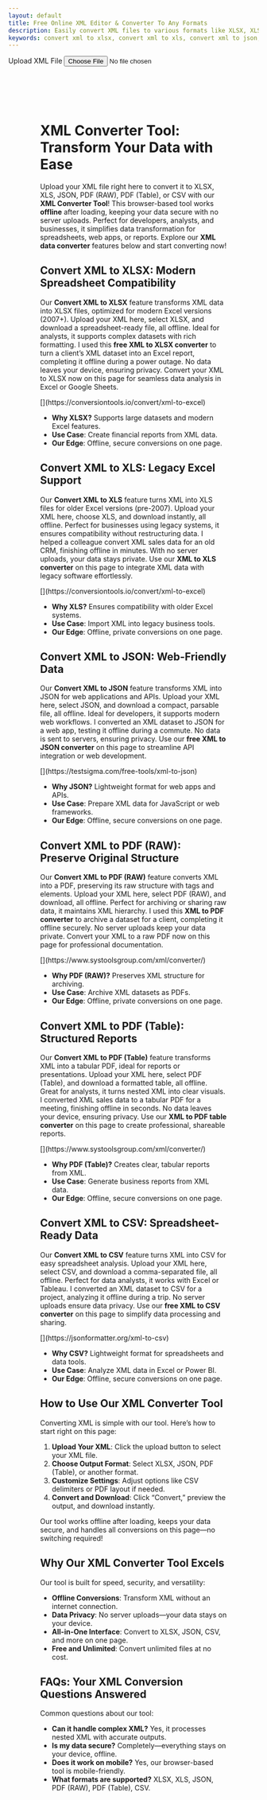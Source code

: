 ```yaml
---
layout: default
title: Free Online XML Editor & Converter To Any Formats
description: Easily convert XML files to various formats like XLSX, XLS, JSON, PDF (RAW), PDF (Table), and CSV. Free online XML converter.
keywords: convert xml to xlsx, convert xml to xls, convert xml to json, convert xml to pdf raw, convert xml to pdf table, convert xml to csv, xml to xlsx, xml to xls, xml to json, xml to pdf raw, xml to pdf table, xml to csv, online xml converter, xml file converter, free xml converter
---
```

<script type="application/ld+json">
{
    "@context": "https://schema.org",
    "@type": "WebPage",
    "name": "Free Online XML Converter - Convert XML to XLSX, XLS, JSON, PDF, CSV",
    "description": "Convert XML to XLSX, XLS, JSON, PDF (RAW), PDF (Table), and CSV formats for free online. Easily upload, edit, and convert XML files with our fast and efficient utility tool.",
    "url": "https://reptilebirds.com/xml-converter",
    "mainEntityOfPage": "https://reptilebirds.com/xml-converter",
    "publisher": {
      "@type": "Organization",
      "name": "ReptileBirds",
      "logo": {
        "@type": "ImageObject",
        "url": "https://reptilebirds.com/assets/images/logo.jpg"
      }
    },
    "softwareApplication": {
      "@type": "SoftwareApplication",
      "name": "XML Converter Tool",
      "operatingSystem": "Web-based",
      "applicationCategory": "Conversion Software",
      "url": "https://reptilebirds.com/xml-converter",
      "features": [
        "Convert XML to XLSX",
        "Convert XML to XLS",
        "Convert XML to JSON",
        "Convert XML to PDF (RAW)",
        "Convert XML to PDF (Table)",
        "Convert XML to CSV",
        "Convert XML to SQL"
      ]
    }
  }
</script>
<script type="application/ld+json">
  {
    "@context": "https://schema.org",
    "@type": "FAQPage",
    "mainEntity": [
      {
        "@type": "Question",
        "name": "Is this tool really free?",
        "acceptedAnswer": {
          "@type": "Answer",
          "text": "Yes, our XML converter tool is completely free to use! You can convert as many files as you need without paying a single penny."
        }
      },
      {
        "@type": "Question",
        "name": "Do I need to create an account?",
        "acceptedAnswer": {
          "@type": "Answer",
          "text": "No, there is no need to sign up or create an account. Just upload your file and start converting instantly."
        }
      },
      {
        "@type": "Question",
        "name": "How secure is my data?",
        "acceptedAnswer": {
          "@type": "Answer",
          "text": "Your privacy is important to us. We do not store your files after the conversion process is complete. All files are processed securely and temporarily stored during the conversion only."
        }
      },
      {
        "@type": "Question",
        "name": "Can I convert large XML files?",
        "acceptedAnswer": {
          "@type": "Answer",
          "text": "Yes, our tool can handle large XML files efficiently. However, the conversion speed may vary depending on the size of the file."
        }
      },
      {
        "@type": "Question",
        "name": "What formats can I convert XML to?",
        "acceptedAnswer": {
          "@type": "Answer",
          "text": "You can convert XML to various formats, including XLSX, XLS, JSON, PDF (RAW and Table), and CSV."
        }
      }
    ]
  }
</script>

<script src="https://code.jquery.com/jquery-3.6.0.min.js"></script>
<script src="https://cdnjs.cloudflare.com/ajax/libs/xlsx/0.18.5/xlsx.full.min.js"></script>
<!-- jsPDF CDN -->
<!-- Include jsPDF -->
<script src="https://cdnjs.cloudflare.com/ajax/libs/jspdf/2.5.1/jspdf.umd.min.js"></script>
<link href="https://cdnjs.cloudflare.com/ajax/libs/prism/1.29.0/themes/prism.min.css" rel="stylesheet">
<script src="https://cdnjs.cloudflare.com/ajax/libs/prism/1.29.0/prism.min.js"></script>
<script src="https://cdnjs.cloudflare.com/ajax/libs/prism/1.29.0/components/prism-xml-doc.min.js"></script>
<!-- Include jsPDF AutoTable Plugin -->
<script src="https://cdnjs.cloudflare.com/ajax/libs/jspdf-autotable/3.5.26/jspdf.plugin.autotable.min.js"></script>

<!-- Tool section -->
<section class="tool-section container">
  <div class="upload-section">
    <label for="xml-file" class="upload-label">Upload XML File</label>
    <input type="file" id="xml-file" accept=".xml">
  </div>

  <div id="loader" style="display:none;">⏳ Loading file...</div>
  <div style="width: 99%; justify-content: flex-end; margin-top: 1rem; position: sticky; display:none;"
    id="exportOptions">
    <label style="font-size: 1.2rem; margin-top: -5px;">Export To → → </label>
    <label class="export-label" onclick="exportToXLSX()"><u>XLSX</u></label>
    <label class="export-label" onclick="exportToXLS()"><u>XLS</u></label>
    <label class="export-label" onclick="exportToJSON()"><u>JSON</u></label>
    <label class="export-label" onclick="exportToPDF()"><u>Table PDF</u></label>
    <label class="export-label" onclick="exportRawXMLToPDF()"><u>RAW PDF</u></label>
    <label class="export-label" onclick="exportToSQL()"><u>SQL</u></label>
    <label class="export-label" onclick="exportToCSV()"><u>CSV</u></label>
  </div>
</section>

<div id="table-container" style="margin-top: 20px; max-height: 88vh; overflow: auto; width: 100%; ">
  <pre><code id="xmlDisplay" contenteditable="true" ></code></pre>
</div>

<div style="margin: 4rem;"> 
  <h1>XML Converter Tool: Transform Your Data with Ease</h1>

  <p>Upload your XML file right here to convert it to XLSX, XLS, JSON, PDF (RAW), PDF (Table), or CSV with our <strong>XML Converter Tool</strong>! This browser-based tool works <strong>offline</strong> after loading, keeping your data secure with no server uploads. Perfect for developers, analysts, and businesses, it simplifies data transformation for spreadsheets, web apps, or reports. Explore our <strong>XML data converter</strong> features below and start converting now!</p>

  <h2>Convert XML to XLSX: Modern Spreadsheet Compatibility</h2>
  <p>Our <strong>Convert XML to XLSX</strong> feature transforms XML data into XLSX files, optimized for modern Excel versions (2007+). Upload your XML here, select XLSX, and download a spreadsheet-ready file, all offline. Ideal for analysts, it supports complex datasets with rich formatting. I used this <strong>free XML to XLSX converter</strong> to turn a client’s XML dataset into an Excel report, completing it offline during a power outage. No data leaves your device, ensuring privacy. Convert your XML to XLSX now on this page for seamless data analysis in Excel or Google Sheets.</p>[](https://conversiontools.io/convert/xml-to-excel)

  <ul>
    <li><strong>Why XLSX?</strong> Supports large datasets and modern Excel features.</li>
    <li><strong>Use Case</strong>: Create financial reports from XML data.</li>
    <li><strong>Our Edge</strong>: Offline, secure conversions on one page.</li>
  </ul>

  <h2>Convert XML to XLS: Legacy Excel Support</h2>
  <p>Our <strong>Convert XML to XLS</strong> feature turns XML into XLS files for older Excel versions (pre-2007). Upload your XML here, choose XLS, and download instantly, all offline. Perfect for businesses using legacy systems, it ensures compatibility without restructuring data. I helped a colleague convert XML sales data for an old CRM, finishing offline in minutes. With no server uploads, your data stays private. Use our <strong>XML to XLS converter</strong> on this page to integrate XML data with legacy software effortlessly.</p>[](https://conversiontools.io/convert/xml-to-excel)

  <ul>
    <li><strong>Why XLS?</strong> Ensures compatibility with older Excel systems.</li>
    <li><strong>Use Case</strong>: Import XML into legacy business tools.</li>
    <li><strong>Our Edge</strong>: Offline, private conversions on one page.</li>
  </ul>

  <h2>Convert XML to JSON: Web-Friendly Data</h2>
  <p>Our <strong>Convert XML to JSON</strong> feature transforms XML into JSON for web applications and APIs. Upload your XML here, select JSON, and download a compact, parsable file, all offline. Ideal for developers, it supports modern web workflows. I converted an XML dataset to JSON for a web app, testing it offline during a commute. No data is sent to servers, ensuring privacy. Use our <strong>free XML to JSON converter</strong> on this page to streamline API integration or web development.</p>[](https://testsigma.com/free-tools/xml-to-json)

  <ul>
    <li><strong>Why JSON?</strong> Lightweight format for web apps and APIs.</li>
    <li><strong>Use Case</strong>: Prepare XML data for JavaScript or web frameworks.</li>
    <li><strong>Our Edge</strong>: Offline, secure conversions on one page.</li>
  </ul>

  <h2>Convert XML to PDF (RAW): Preserve Original Structure</h2>
  <p>Our <strong>Convert XML to PDF (RAW)</strong> feature converts XML into a PDF, preserving its raw structure with tags and elements. Upload your XML here, select PDF (RAW), and download, all offline. Perfect for archiving or sharing raw data, it maintains XML hierarchy. I used this <strong>XML to PDF converter</strong> to archive a dataset for a client, completing it offline securely. No server uploads keep your data private. Convert your XML to a raw PDF now on this page for professional documentation.</p>[](https://www.systoolsgroup.com/xml/converter/)

  <ul>
    <li><strong>Why PDF (RAW)?</strong> Preserves XML structure for archiving.</li>
    <li><strong>Use Case</strong>: Archive XML datasets as PDFs.</li>
    <li><strong>Our Edge</strong>: Offline, private conversions on one page.</li>
  </ul>

  <h2>Convert XML to PDF (Table): Structured Reports</h2>
  <p>Our <strong>Convert XML to PDF (Table)</strong> feature transforms XML into a tabular PDF, ideal for reports or presentations. Upload your XML here, select PDF (Table), and download a formatted table, all offline. Great for analysts, it turns nested XML into clear visuals. I converted XML sales data to a tabular PDF for a meeting, finishing offline in seconds. No data leaves your device, ensuring privacy. Use our <strong>XML to PDF table converter</strong> on this page to create professional, shareable reports.</p>[](https://www.systoolsgroup.com/xml/converter/)

  <ul>
    <li><strong>Why PDF (Table)?</strong> Creates clear, tabular reports from XML.</li>
    <li><strong>Use Case</strong>: Generate business reports from XML data.</li>
    <li><strong>Our Edge</strong>: Offline, secure conversions on one page.</li>
  </ul>

  <h2>Convert XML to CSV: Spreadsheet-Ready Data</h2>
  <p>Our <strong>Convert XML to CSV</strong> feature turns XML into CSV for easy spreadsheet analysis. Upload your XML here, select CSV, and download a comma-separated file, all offline. Perfect for data analysts, it works with Excel or Tableau. I converted an XML dataset to CSV for a project, analyzing it offline during a trip. No server uploads ensure data privacy. Use our <strong>free XML to CSV converter</strong> on this page to simplify data processing and sharing.</p>[](https://jsonformatter.org/xml-to-csv)

  <ul>
    <li><strong>Why CSV?</strong> Lightweight format for spreadsheets and data tools.</li>
    <li><strong>Use Case</strong>: Analyze XML data in Excel or Power BI.</li>
    <li><strong>Our Edge</strong>: Offline, secure conversions on one page.</li>
  </ul>

  <h2>How to Use Our XML Converter Tool</h2>
  <p>Converting XML is simple with our tool. Here’s how to start right on this page:</p>

  <ol>
    <li><strong>Upload Your XML</strong>: Click the upload button to select your XML file.</li>
    <li><strong>Choose Output Format</strong>: Select XLSX, JSON, PDF (Table), or another format.</li>
    <li><strong>Customize Settings</strong>: Adjust options like CSV delimiters or PDF layout if needed.</li>
    <li><strong>Convert and Download</strong>: Click “Convert,” preview the output, and download instantly.</li>
  </ol>

  <p>Our tool works offline after loading, keeps your data secure, and handles all conversions on this page—no switching required!</p>

  <h2>Why Our XML Converter Tool Excels</h2>
  <p>Our tool is built for speed, security, and versatility:</p>

  <ul>
    <li><strong>Offline Conversions</strong>: Transform XML without an internet connection.</li>
    <li><strong>Data Privacy</strong>: No server uploads—your data stays on your device.</li>
    <li><strong>All-in-One Interface</strong>: Convert to XLSX, JSON, CSV, and more on one page.</li>
    <li><strong>Free and Unlimited</strong>: Convert unlimited files at no cost.</li>
  </ul>

  <h2>FAQs: Your XML Conversion Questions Answered</h2>
  <p>Common questions about our tool:</p>

  <ul>
    <li><strong>Can it handle complex XML?</strong> Yes, it processes nested XML with accurate outputs.</li>
    <li><strong>Is my data secure?</strong> Completely—everything stays on your device, offline.</li>
    <li><strong>Does it work on mobile?</strong> Yes, our browser-based tool is mobile-friendly.</li>
    <li><strong>What formats are supported?</strong> XLSX, XLS, JSON, PDF (RAW), PDF (Table), CSV.</li>
  </ul>

</div>

<script src="/assets/js/xml.js"></script>

